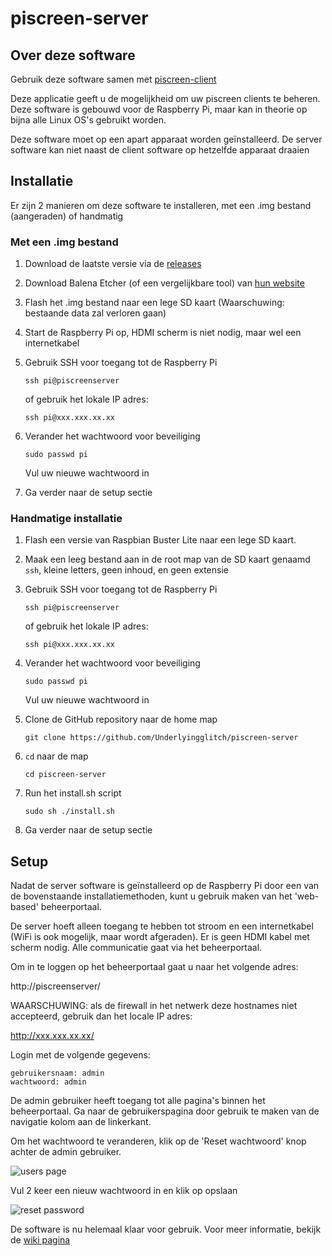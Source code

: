# piscreen-server

## Over deze software
Gebruik deze software samen met [piscreen-client](https://github.com/Underlyingglitch/piscreen-client)

Deze applicatie geeft u de mogelijkheid om uw piscreen clients te beheren. Deze software is gebouwd voor de Raspberry Pi, maar kan in theorie op bijna alle Linux OS's gebruikt worden.

Deze software moet op een apart apparaat worden geïnstalleerd. De server software kan niet naast de client software op hetzelfde apparaat draaien

## Installatie
Er zijn 2 manieren om deze software te installeren, met een .img bestand (aangeraden) of handmatig

### Met een .img bestand
1. Download de laatste versie via de [releases](https://github.com/Underlyingglitch/piscreen-server/releases)

2. Download Balena Etcher (of een vergelijkbare tool) van [hun website](https://www.balena.io/etcher/)

3. Flash het .img bestand naar een lege SD kaart (Waarschuwing: bestaande data zal verloren gaan)

4. Start de Raspberry Pi op, HDMI scherm is niet nodig, maar wel een internetkabel

5. Gebruik SSH voor toegang tot de Raspberry Pi

   `ssh pi@piscreenserver`

   of gebruik het lokale IP adres:

   `ssh pi@xxx.xxx.xx.xx`

6. Verander het wachtwoord voor beveiliging

   `sudo passwd pi`

   Vul uw nieuwe wachtwoord in

7. Ga verder naar de setup sectie

### Handmatige installatie
1. Flash een versie van Raspbian Buster Lite naar een lege SD kaart.

2. Maak een leeg bestand aan in de root map van de SD kaart genaamd `ssh`, kleine letters, geen inhoud, en geen extensie

3. Gebruik SSH voor toegang tot de Raspberry Pi

   `ssh pi@piscreenserver`

   of gebruik het lokale IP adres:

   `ssh pi@xxx.xxx.xx.xx`

4. Verander het wachtwoord voor beveiliging

   `sudo passwd pi`

   Vul uw nieuwe wachtwoord in

5. Clone de GitHub repository naar de home map

   `git clone https://github.com/Underlyingglitch/piscreen-server`

6. `cd` naar de map

   `cd piscreen-server`

7. Run het install.sh script

   `sudo sh ./install.sh`

8. Ga verder naar de setup sectie

## Setup
Nadat de server software is geïnstalleerd op de Raspberry Pi door een van de bovenstaande installatiemethoden, kunt u gebruik maken van het 'web-based' beheerportaal.

De server hoeft alleen toegang te hebben tot stroom en een internetkabel (WiFi is ook mogelijk, maar wordt afgeraden). Er is geen HDMI kabel met scherm nodig. Alle communicatie gaat via het beheerportaal.

Om in te loggen op het beheerportaal gaat u naar het volgende adres:

http://piscreenserver/

WAARSCHUWING: als de firewall in het netwerk deze hostnames niet accepteerd, gebruik dan het locale IP adres:

http://xxx.xxx.xx.xx/

Login met de volgende gegevens:

```
gebruikersnaam: admin
wachtwoord: admin
```

De admin gebruiker heeft toegang tot alle pagina's binnen het beheerportaal. Ga naar de gebruikerspagina door gebruik te maken van de navigatie kolom aan de linkerkant.

Om het wachtwoord te veranderen, klik op de 'Reset wachtwoord' knop achter de admin gebruiker.

![users page](https://user-images.githubusercontent.com/36314703/79972569-715b6f80-8496-11ea-9501-b5d825b989ff.png)

Vul 2 keer een nieuw wachtwoord in en klik op opslaan

![reset password](https://user-images.githubusercontent.com/36314703/79980290-2c8a0580-84a3-11ea-8319-a19de0cb6fbc.png)

De software is nu helemaal klaar voor gebruik. Voor meer informatie, bekijk de [wiki pagina](https://github.com/Underlyingglitch/piscreen-server/wiki)
